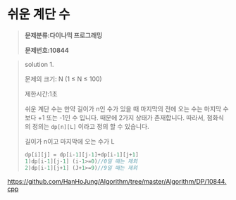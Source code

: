 # 쉬운 계단 수

> **문제분류:다이나믹 프로그래밍**
>
> **문제번호:10844**

> solution 1.
>
> 문제의 크기:  N (1 ≤ N ≤ 100)
>
> 제한시간:1초
>
> 
>
> 쉬운 계단 수는 만약 길이가 n인 수가 있을 때 마지막의 전에 오는 수는 마지막 수 보다 +1 또는 -1인 수 입니다. 때문에 2가지 상태가 존재합니다. 따라서, 점화식의 정의는 `dp[n][L]` 이라고 정의 할 수 있습니다.
>
> 길이가 n이고 마지막에 오는 수가 L 
>
> ```c++
> dp[i][j] = dp[i-1][j-1]+dp[i-1][j+1]
> 1)dp[i-1][j-1] (i-1>=0)//0일 때는 제외
> 2)dp[i-1][j+1] (J+1>=9)//9일 때는 제외
> ```
>
> 
>

https://github.com/HanHoJung/Algorithm/tree/master/Algorithm/DP/10844.cpp






